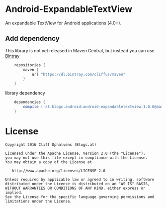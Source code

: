 Android-ExpandableTextView
==========================
An expandable TextView for Android applications (4.0+).

Add dependency
--------
This library is not yet released in Maven Central, but instead you can use [Bintray](https://www.bintray.com)

```groovy
	repositories {
	    maven {
	        url "https://dl.bintray.com/cliffus/maven"
	    }
	}
```

library dependency

```groovy
	dependencies {
	    compile ('at.blogc.android:android-expandabletextview:1.0.0@aar')
	}
```



License
=======

    Copyright 2016 Cliff Ophalvens (Blogc.at)

    Licensed under the Apache License, Version 2.0 (the "License");
    you may not use this file except in compliance with the License.
    You may obtain a copy of the License at

       http://www.apache.org/licenses/LICENSE-2.0

    Unless required by applicable law or agreed to in writing, software
    distributed under the License is distributed on an "AS IS" BASIS,
    WITHOUT WARRANTIES OR CONDITIONS OF ANY KIND, either express or implied.
    See the License for the specific language governing permissions and
    limitations under the License.
